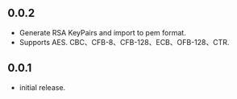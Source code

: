 ## 0.0.2

* Generate RSA KeyPairs and import to pem format.
* Supports AES. CBC、CFB-8、CFB-128、ECB、OFB-128、CTR.

## 0.0.1

* initial release.